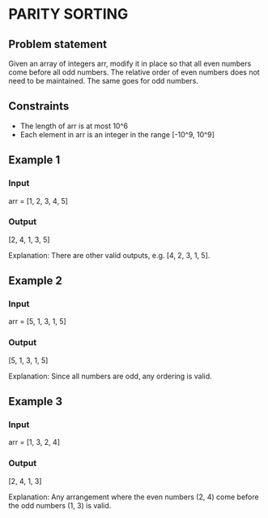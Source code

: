 # PARITY SORTING

## Problem statement

Given an array of integers arr, modify it in place so that all even numbers come before all odd numbers. The relative order of even numbers does not need to be maintained. The same goes for odd numbers.

## Constraints

- The length of arr is at most 10^6 
- Each element in arr is an integer in the range [-10^9, 10^9]

## Example 1

### Input

arr = [1, 2, 3, 4, 5]

### Output

[2, 4, 1, 3, 5]

Explanation: There are other valid outputs, e.g. [4, 2, 3, 1, 5].

## Example 2

### Input

arr = [5, 1, 3, 1, 5]

### Output

[5, 1, 3, 1, 5]

Explanation: Since all numbers are odd, any ordering is valid.

## Example 3

### Input

arr = [1, 3, 2, 4]

### Output

[2, 4, 1, 3]

Explanation: Any arrangement where the even numbers (2, 4) come before the odd
numbers (1, 3) is valid.